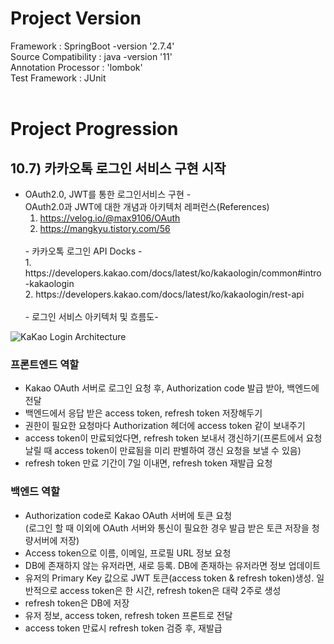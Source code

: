 # **Project Version**

Framework : SpringBoot -version '2.7.4'<br>
Source Compatibility : java -version '11'<br>
Annotation Processor : 'lombok'<br>
Test Framework : JUnit<br>
<br>

# **Project Progression**

## 10.7) 카카오톡 로그인 서비스 구현 시작
- OAuth2.0, JWT를 통한 로그인서비스 구현 - <br>
  OAuth2.0과 JWT에 대한 개념과 아키텍처 레퍼런스(References)<br> 
  1. https://velog.io/@max9106/OAuth<br> 
  2. https://mangkyu.tistory.com/56<br>
  <br> 
  - 카카오톡 로그인 API Docks - <br>
  1. https://developers.kakao.com/docs/latest/ko/kakaologin/common#intro-kakaologin<br>
  2. https://developers.kakao.com/docs/latest/ko/kakaologin/rest-api<br>
  <br>
  - 로그인 서비스 아키텍처 및 흐름도- <br>
![KaKao Login Architecture](https://user-images.githubusercontent.com/71485411/194915042-f3b97ff7-793c-4570-b2df-7ccb86cb1197.jpeg)
  <br>
### 프론트엔드 역할
  - Kakao OAuth 서버로 로그인 요청 후, Authorization code 발급 받아, 백엔드에 전달<br>
  - 백엔드에서 응답 받은 access token, refresh token 저장해두기<br>
  - 권한이 필요한 요청마다 Authorization 헤더에 access token 같이 보내주기<br>
  - access token이 만료되었다면, refresh token 보내서 갱신하기(프론트에서 요청 날릴 때 access token이 만료됨을 미리 판별하여 갱신 요청을 보낼 수 있음)<br>
  - refresh token 만료 기간이 7일 이내면, refresh token 재발급 요청<br>
### 백엔드 역할
  - Authorization code로 Kakao OAuth 서버에 토큰 요청<br>
    (로그인 할 때 이외에 OAuth 서버와 통신이 필요한 경우 발급 받은 토큰 저장을 청량서버에 저장)<br>
  - Access token으로 이름, 이메일, 프로필 URL 정보 요청<br>
  - DB에 존재하지 않는 유저라면, 새로 등록. DB에 존재하는 유저라면 정보 업데이트<br>
  - 유저의 Primary Key 값으로 JWT 토큰(access token & refresh token)생성. 일반적으로 access token은 한 시간, refresh token은 대략 2주로 생성<br>
  - refresh token은 DB에 저장<br>
  - 유저 정보, access token, refresh token 프론트로 전달<br>
  - access token 만료시 refresh token 검증 후, 재발급<br>

